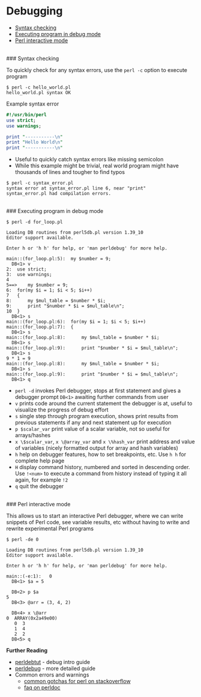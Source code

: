 # <a name="debugging"></a>Debugging

* [Syntax checking](#syntax-checking)
* [Executing program in debug mode](#executing-program-in-debug-mode)
* [Perl interactive mode](#perl-interactive-mode)


<br>
### <a name="syntax-checking"></a>Syntax checking

To quickly check for any syntax errors, use the `perl -c` option to execute program

```
$ perl -c hello_world.pl 
hello_world.pl syntax OK
```

Example syntax error

```perl
#!/usr/bin/perl
use strict;
use warnings;

print "-----------\n"
print "Hello World\n"
print "-----------\n"
```

* Useful to quickly catch syntax errors like missing semicolon
* While this example might be trivial, real world program might have thousands of lines and tougher to find typos

```
$ perl -c syntax_error.pl 
syntax error at syntax_error.pl line 6, near "print"
syntax_error.pl had compilation errors.
```

<br>
### <a name="executing-program-in-debug-mode"></a>Executing program in debug mode

```
$ perl -d for_loop.pl

Loading DB routines from perl5db.pl version 1.39_10
Editor support available.

Enter h or 'h h' for help, or 'man perldebug' for more help.

main::(for_loop.pl:5):	my $number = 9;
  DB<1> v
2:	use strict;
3:	use warnings;
4 	
5==>	my $number = 9;
6:	for(my $i = 1; $i < 5; $i++)
7 	{
8:	    my $mul_table = $number * $i;
9:	    print "$number * $i = $mul_table\n";
10 	}
  DB<1> s
main::(for_loop.pl:6):	for(my $i = 1; $i < 5; $i++)
main::(for_loop.pl:7):	{
  DB<1> s
main::(for_loop.pl:8):	    my $mul_table = $number * $i;
  DB<1> s
main::(for_loop.pl:9):	    print "$number * $i = $mul_table\n";
  DB<1> s
9 * 1 = 9
main::(for_loop.pl:8):	    my $mul_table = $number * $i;
  DB<1> s
main::(for_loop.pl:9):	    print "$number * $i = $mul_table\n";
  DB<1> q
```

* `perl -d` invokes Perl debugger, stops at first statement and gives a debugger prompt `DB<1>` awaiting further commands from user
* `v` prints code around the current statement the debugger is at, useful to visualize the progress of debug effort
* `s` single step through program execution, shows print results from previous statements if any and next statement up for execution
* `p $scalar_var` print value of a scalar variable, not so useful for arrays/hashes
* `x \$scalar_var`, `x \@array_var` and `x \%hash_var` print address and value of variables (nicely formatted output for array and hash variables)
* `h` help on debugger features, how to set breakpoints, etc. Use `h h` for complete help page
* `H` display command history, numbered and sorted in descending order. Use `!<num>` to execute a command from history instead of typing it all again, for example `!2`
* `q` quit the debugger

<br>
### <a name="perl-interactive-mode"></a>Perl interactive mode

This allows us to start an interactive Perl debugger, where we can write snippets of Perl code, see variable results, etc without having to write and rewrite experimental Perl programs

```
$ perl -de 0

Loading DB routines from perl5db.pl version 1.39_10
Editor support available.

Enter h or 'h h' for help, or 'man perldebug' for more help.

main::(-e:1):	0
  DB<1> $a = 5

  DB<2> p $a
5
  DB<3> @arr = (3, 4, 2)

  DB<4> x \@arr
0  ARRAY(0x2a49e00)
   0  3
   1  4
   2  2
  DB<5> q
```

**Further Reading**

* [perldebtut](http://perldoc.perl.org/perldebtut.html) - debug intro guide
* [perldebug](http://perldoc.perl.org/perldebug.html) - more detailed guide
* Common errors and warnings
    * [common gotchas for perl on stackoverflow](https://stackoverflow.com/questions/166653/common-gotchas-for-perl)
    * [faq on perldoc](http://perldoc.perl.org/index-faq.html)

